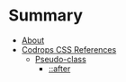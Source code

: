 # Summary

- [About](./README.md)
- [Codrops CSS References](./codrops/codrops.md)
    * [Pseudo-class](./codrops/pseudoClass/pseudoClass.md)
        * [::after](./codrops/pseudoClass/after/after.md)